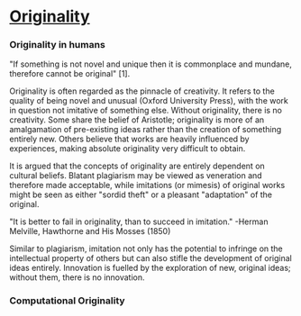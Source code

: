 # [Originality](obsidian://open?vault=EPQ&file=1.%20Topics)

### Originality in humans
"If something is not novel and unique then it is commonplace and mundane, therefore cannot be original" $[1]$.

Originality is often regarded as the pinnacle of creativity. It refers to the quality of being novel and unusual (Oxford University Press), with the work in question not imitative of something else. Without originality, there is no creativity. Some share the belief of Aristotle; originality is more of an amalgamation of pre-existing ideas rather than the creation of something entirely new. Others believe that works are heavily influenced by experiences, making absolute originality very difficult to obtain.

It is argued that the concepts of originality are entirely dependent on cultural beliefs. Blatant plagiarism may be viewed as veneration and therefore made acceptable, while imitations (or mimesis) of original works might be seen as either "sordid theft" or a pleasant "adaptation" of the original.

"It is better to fail in originality, than to succeed in imitation."
-Herman Melville, Hawthorne and His Mosses (1850)

Similar to plagiarism, imitation not only has the potential to infringe on the intellectual property of others but can also stifle the development of original ideas entirely. Innovation is fuelled by the exploration of new, original ideas; without them, there is no innovation.

### Computational Originality
